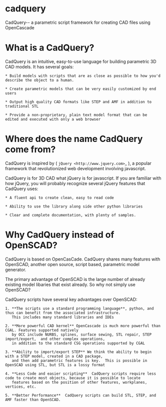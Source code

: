 cadquery
========

CadQuery-- a parametric script framework for creating CAD files using OpenCascade

What is a CadQuery?
========================================

CadQuery is an intuitive, easy-to-use language for building parametric 3D CAD models.  It has several goals:

    * Build models with scripts that are as close as possible to how you'd describe the object to a human.

    * Create parametric models that can be very easily customized by end users

    * Output high quality CAD formats like STEP and AMF in addition to traditional STL

    * Provide a non-proprietary, plain text model format that can be edited and executed with only a web browser

Where does the name CadQuery come from?
===============================

CadQuery is inspired by ( `jQuery <http://www.jquery.com>`_ ), a popular framework that
revolutionized web development involving javascript.

CadQuery is for 3D CAD  what jQuery is for javascript.
If you are familiar with how jQuery, you will probably recognize several jQuery features that CadQuery uses:

    * A fluent api to create clean, easy to read code

    * Ability to use the library along side other python libraries

    * Clear and complete documentation, with plenty of samples.


Why CadQuery instead of OpenSCAD?
========================================

CadQuery is based on OpenCasCade.  CadQuery shares many features with OpenSCAD, another open source, script based, parametric model generator.

The primary advantage of OpenSCAD is the large number of already existing model libaries  that exist already. So why not simply use OpenSCAD?

CadQuery scripts have several key advantages over OpenSCAD:

    1. **The scripts use a standard programming language**, python, and thus can benefit from the associated infrastructure.
       This includes many standard libraries and IDEs

    2. **More powerful CAD kernel** OpenCascade is much more powerful than CGAL. Features supported natively
       by OCC include NURBS, splines, surface sewing, STL repair, STEP import/export,  and other complex operations,
       in addition to the standard CSG operations supported by CGAL

    3. **Ability to import/export STEP** We think the ability to begin with a STEP model, created in a CAD package,
       and then add parametric features is key.  This is possible in OpenSCAD using STL, but STL is a lossy format

    4. **Less Code and easier scripting**  CadQuery scripts require less code to create most objects, because it is possible to locate
       features based on the position of other features, workplanes, vertices, etc.

    5. **Better Performance**  CadQuery scripts can build STL, STEP, and AMF faster than OpenSCAD. 